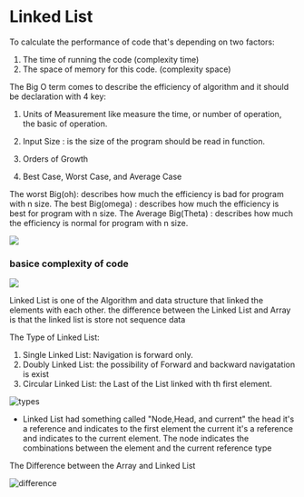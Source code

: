 # Linked List

To calculate the performance of code that's depending on two factors:

1. The time of running the code (complexity time)
2. The space of memory for this code. (complexity space)

The Big O term comes to describe the efficiency of algorithm and it should be declaration with 4 key:

1. Units of Measurement like measure the time, or number of operation, the basic of operation.
2. Input Size : is the size of the program should be read in function.
3. Orders of Growth

4. Best Case, Worst Case, and Average Case

The worst Big(oh): describes how much the efficiency is bad for program with n size.
The best Big(omega) : describes how much the efficiency is best for program with n size.
The Average Big(Theta) : describes how much the efficiency is normal for program with n size.

![](https://i.ibb.co/NWmzgyQ/Screenshot-from-2022-03-02-02-13-37.png)

### basice complexity of code

![](https://i.ibb.co/27NT0nY/Screenshot-from-2022-03-02-01-58-07.png)

Linked List is one of the Algorithm and data structure that linked the elements with each other.
the difference between the Linked List and Array is that the linked list is store not sequence data

The Type of Linked List:

1. Single Linked List: Navigation is forward only.
2. Doubly Linked List: the possibility of Forward and backward navigatation is exist
3. Circular Linked List: the Last of the List linked with th first element.

![types](https://i.ibb.co/09GdrsP/Screenshot-from-2022-03-02-02-10-57.png)

- Linked List had something called "Node,Head, and current"
the head it's a reference and indicates to the first element
the current it's a reference and indicates to the current element.
The node indicates the combinations between the element and the current reference type

The Difference between the Array and Linked List

![difference](https://i.ibb.co/sKt2Z49/Screenshot-from-2022-03-02-02-15-45.png)
